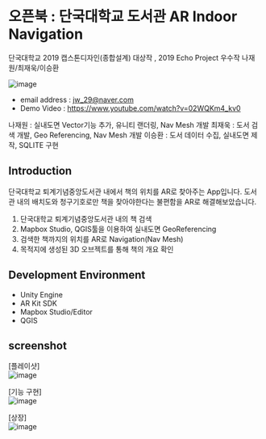 # 오픈북 : 단국대학교 도서관 AR Indoor Navigation
단국대학교 2019 캡스톤디자인(종합설계) 대상작 , 2019 Echo Project 우수작 나재원/최재욱/이승환 <br />

![image](https://user-images.githubusercontent.com/46628101/111519107-1c090a80-879a-11eb-92d2-f9353b8b23fb.png)

- email address : jw_29@naver.com <br />
- Demo Video : https://www.youtube.com/watch?v=02WQKm4_kv0 <br />

나재원 : 실내도면 Vector기능 추가, 유니티 랜더링, Nav Mesh 개발
최재욱 : 도서 검색 개발, Geo Referencing, Nav Mesh 개발
이승환 : 도서 데이터 수집, 실내도면 제작, SQLITE 구현 

## Introduction
단국대학교 퇴계기념중앙도서관 내에서 책의 위치를 AR로 찾아주는 App입니다.
도서관 내의 배치도와 청구기호로만 책을 찾아야한다는 불편함을 AR로 해결해보았습니다.

1. 단국대학교 퇴계기념중앙도서관 내의 책 검색
2. Mapbox Studio, QGIS툴을 이용하여 실내도면 GeoReferencing
3. 검색한 책까지의 위치를 AR로 Navigation(Nav Mesh)
4. 목적지에 생성된 3D 오브젝트를 통해 책의 개요 확인

## Development Environment
- Unity Engine
- AR Kit SDK
- Mapbox Studio/Editor
- QGIS


## screenshot
[플레이샷] <br />
![image](https://user-images.githubusercontent.com/46628101/111519183-2a572680-879a-11eb-94fe-45dbdec4e38e.png)<br />

[기능 구현] <br />
![image](https://user-images.githubusercontent.com/46628101/111520034-0ba55f80-879b-11eb-9dfb-8aecfa1f619a.png)

[상장] <br />
![image](https://user-images.githubusercontent.com/46628101/111520193-368fb380-879b-11eb-90e0-f7ca3d2ab002.png)

